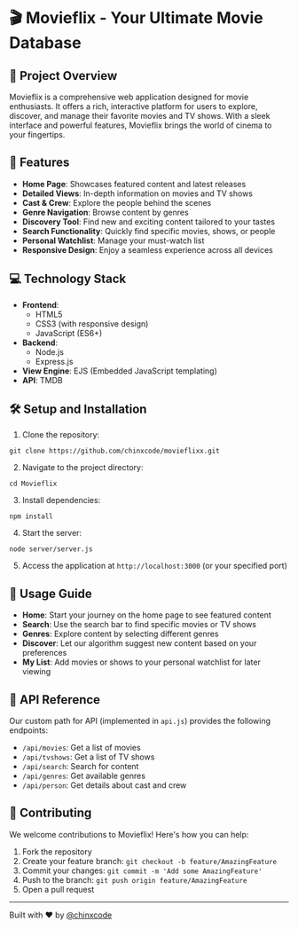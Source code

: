 # 🎬 Movieflix - Your Ultimate Movie Database

## 🌟 Project Overview

Movieflix is a comprehensive web application designed for movie enthusiasts. It offers a rich, interactive platform for users to explore, discover, and manage their favorite movies and TV shows. With a sleek interface and powerful features, Movieflix brings the world of cinema to your fingertips.

## 🚀 Features

-   **Home Page**: Showcases featured content and latest releases
-   **Detailed Views**: In-depth information on movies and TV shows
-   **Cast & Crew**: Explore the people behind the scenes
-   **Genre Navigation**: Browse content by genres
-   **Discovery Tool**: Find new and exciting content tailored to your tastes
-   **Search Functionality**: Quickly find specific movies, shows, or people
-   **Personal Watchlist**: Manage your must-watch list
-   **Responsive Design**: Enjoy a seamless experience across all devices

## 💻 Technology Stack

-   **Frontend**:
    -   HTML5
    -   CSS3 (with responsive design)
    -   JavaScript (ES6+)
-   **Backend**:
    -   Node.js
    -   Express.js
-   **View Engine**: EJS (Embedded JavaScript templating)
-   **API**: TMDB

## 🛠 Setup and Installation

1. Clone the repository:

```
git clone https://github.com/chinxcode/movieflixx.git
```

2. Navigate to the project directory:

```
cd Movieflix
```

3. Install dependencies:

```
npm install
```

4. Start the server:

```
node server/server.js
```

5. Access the application at `http://localhost:3000` (or your specified port)

## 📘 Usage Guide

-   **Home**: Start your journey on the home page to see featured content
-   **Search**: Use the search bar to find specific movies or TV shows
-   **Genres**: Explore content by selecting different genres
-   **Discover**: Let our algorithm suggest new content based on your preferences
-   **My List**: Add movies or shows to your personal watchlist for later viewing

## 🔗 API Reference

Our custom path for API (implemented in `api.js`) provides the following endpoints:

-   `/api/movies`: Get a list of movies
-   `/api/tvshows`: Get a list of TV shows
-   `/api/search`: Search for content
-   `/api/genres`: Get available genres
-   `/api/person`: Get details about cast and crew

## 🤝 Contributing

We welcome contributions to Movieflix! Here's how you can help:

1. Fork the repository
2. Create your feature branch: `git checkout -b feature/AmazingFeature`
3. Commit your changes: `git commit -m 'Add some AmazingFeature'`
4. Push to the branch: `git push origin feature/AmazingFeature`
5. Open a pull request

---

Built with ❤️ by [@chinxcode](https://github.com/chinxcode)
